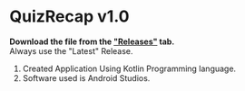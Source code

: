# QuizRecap v1.0

**Download the file from the ["Releases"](https://github.com/SaranshGolash/QuizRecap/releases/tag/1.1.0) tab.** <br >Always use the "Latest" Release.

1. Created Application Using Kotlin Programming language.
2. Software used is Android Studios.
 
